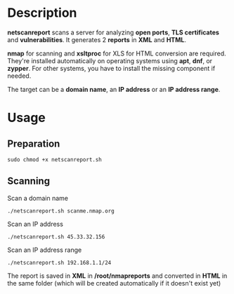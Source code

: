 # Description

**netscanreport** scans a server for analyzing **open ports**, **TLS certificates** and **vulnerabilities**. It generates 2 **reports** in **XML** and **HTML**.

**nmap** for scanning and **xsltproc** for XLS for HTML conversion are required. They're installed automatically on operating systems using **apt**, **dnf**, or **zypper**. For other systems, you have to install the missing component if needed.

The target can be a **domain name**, an **IP address** or an **IP address range**.

# Usage

## Preparation

```
sudo chmod +x netscanreport.sh
```

## Scanning
Scan a domain name
```
./netscanreport.sh scanme.nmap.org
```

Scan an IP address
```
./netscanreport.sh 45.33.32.156
```

Scan an IP address range
```
./netscanreport.sh 192.168.1.1/24
```

The report is saved in **XML** in **/root/nmapreports** and converted in **HTML** in the same folder (which will be created automatically if it doesn't exist yet)
